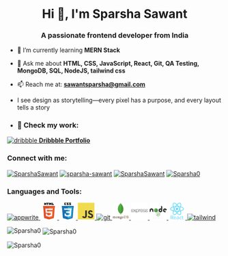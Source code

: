 <h1 align="center">Hi 👋, I'm Sparsha Sawant</h1>
<h3 align="center">A passionate frontend developer from India</h3>

- 🌱 I’m currently learning **MERN Stack**

- 💬 Ask me about **HTML, CSS, JavaScript, React, Git, QA Testing, MongoDB, SQL, NodeJS, tailwind css**

- 📫 Reach me at: **sawantsparsha@gmail.com**

- I see design as storytelling—every pixel has a purpose, and every layout tells a story
- <h3 align="left">🎨 Check my work:</h3>
<p align="left">
  <a href="https://dribbble.com/Sparshaaa" target="_blank">
    <img src="https://cdn.jsdelivr.net/npm/simple-icons@v5/icons/dribbble.svg" alt="dribbble" height="30" width="40" />
    <strong>Dribbble Portfolio</strong>
  </a>
</p>



<h3 align="left">Connect with me:</h3>
<p align="left">
<a href="https://twitter.com/SparshaSawant" target="blank"><img align="center" src="https://raw.githubusercontent.com/rahuldkjain/github-profile-readme-generator/master/src/images/icons/Social/twitter.svg" alt="SparshaSawant" height="30" width="40" /></a>
<a href="www.linkedin.com/in/sparsha-sawant-5aa9b0254" target="blank"><img align="center" src="https://raw.githubusercontent.com/rahuldkjain/github-profile-readme-generator/master/src/images/icons/Social/linked-in-alt.svg" alt="sparsha-sawant" height="30" width="40" /></a>
<a href="https://www.threads.net/@spar.shaaaa" target="blank"><img align="center" src="https://upload.wikimedia.org/wikipedia/commons/7/7b/Threads_(app)_logo.svg" alt="SparshaSawant" height="30" width="40" /></a>
<a href="https://www.instagram.com/spar.shaaaa" target="blank"><img align="center" src="https://raw.githubusercontent.com/rahuldkjain/github-profile-readme-generator/master/src/images/icons/Social/instagram.svg" alt="Sparsha0" height="30" width="40" /></a>
</p>

<h3 align="left">Languages and Tools:</h3>
<p align="left"> <a href="https://appwrite.io" target="_blank" rel="noreferrer"> <img src="https://www.vectorlogo.zone/logos/appwriteio/appwriteio-icon.svg" alt="appwrite" width="40" height="40"/> </a> <a href="https://www.w3.org/html/" target="_blank" rel="noreferrer"> <img src="https://raw.githubusercontent.com/devicons/devicon/master/icons/html5/html5-original-wordmark.svg" alt="html5" width="40" height="40"/> </a> <a href="https://www.w3schools.com/css/" target="_blank" rel="noreferrer"> <img src="https://raw.githubusercontent.com/devicons/devicon/master/icons/css3/css3-original-wordmark.svg" alt="css3" width="40" height="40"/> </a> <a href="https://developer.mozilla.org/en-US/docs/Web/JavaScript" target="_blank" rel="noreferrer"> <img src="https://raw.githubusercontent.com/devicons/devicon/master/icons/javascript/javascript-original.svg" alt="javascript" width="40" height="40"/> </a> <a href="https://git-scm.com/" target="_blank" rel="noreferrer"> <img src="https://www.vectorlogo.zone/logos/git-scm/git-scm-icon.svg" alt="git" width="40" height="40"/> </a> <a href="https://www.mongodb.com/" target="_blank" rel="noreferrer"> <img src="https://raw.githubusercontent.com/devicons/devicon/master/icons/mongodb/mongodb-original-wordmark.svg" alt="mongodb" width="40" height="40"/> </a> <a href="https://expressjs.com" target="_blank" rel="noreferrer"> <img src="https://raw.githubusercontent.com/devicons/devicon/master/icons/express/express-original-wordmark.svg" alt="express" width="40" height="40"/> </a> <a href="https://nodejs.org" target="_blank" rel="noreferrer"> <img src="https://raw.githubusercontent.com/devicons/devicon/master/icons/nodejs/nodejs-original-wordmark.svg" alt="nodejs" width="40" height="40"/> </a> <a href="https://reactjs.org/" target="_blank" rel="noreferrer"> <img src="https://raw.githubusercontent.com/devicons/devicon/master/icons/react/react-original-wordmark.svg" alt="react" width="40" height="40"/> </a> <a href="https://tailwindcss.com/" target="_blank" rel="noreferrer"> <img src="https://www.vectorlogo.zone/logos/tailwindcss/tailwindcss-icon.svg" alt="tailwind" width="40" height="40"/> </a> </p>

<p><img align="left" src="https://github-readme-stats.vercel.app/api/top-langs?username=Sparsha0&show_icons=true&theme=dark&locale=en&layout=compact" alt="Sparsha0" /></p>

<p>&nbsp;<img align="center" src="https://github-readme-stats.vercel.app/api?username=Sparsha0&show_icons=true&theme=dark&locale=en" alt="Sparsha0" /></p>

<p><img align="center" src="https://github-readme-streak-stats.herokuapp.com/?user=Sparsha0&theme=dark" alt="Sparsha0" /></p>

